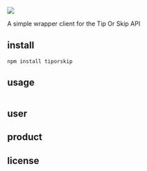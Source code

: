 ![](http://i.imgur.com/bwGzK.jpg)

A simple wrapper client for the Tip Or Skip API

## install

    npm install tiporskip

## usage

````javascript

````

## user

## product

## license
